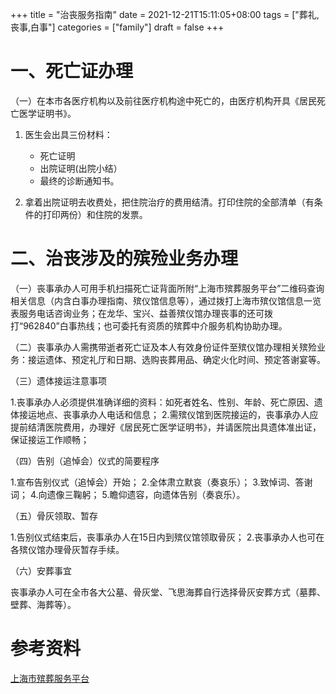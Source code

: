 +++
title = "治丧服务指南"
date = 2021-12-21T15:11:05+08:00
tags = ["葬礼,丧事,白事"]
categories = ["family"]
draft = false
+++

# 一、死亡证办理

（一）在本市各医疗机构以及前往医疗机构途中死亡的，由医疗机构开具《居民死亡医学证明书》。
1. 医生会出具三份材料：
	- 死亡证明
	- 出院证明(出院小结）
	- 最终的诊断通知书。

2. 拿着出院证明去收费处，把住院治疗的费用结清。打印住院的全部清单（有条件的打印两份）和住院的发票。

# 二、治丧涉及的殡殓业务办理

（一）丧事承办人可用手机扫描死亡证背面所附“上海市殡葬服务平台”二维码查询相关信息（内含白事办理指南、殡仪馆信息等），通过拨打上海市殡仪馆信息一览表服务电话咨询业务；在龙华、宝兴、益善殡仪馆办理丧事的还可拨打“962840”白事热线；也可委托有资质的殡葬中介服务机构协助办理。

（二）丧事承办人需携带逝者死亡证及本人有效身份证件至殡仪馆办理相关殡殓业务：接运遗体、预定礼厅和日期、选购丧葬用品、确定火化时间、预定答谢宴等。

（三）遗体接运注意事项

1.丧事承办人必须提供准确详细的资料：如死者姓名、性别、年龄、死亡原因、遗体接运地点、丧事承办人电话和信息；
2.需殡仪馆到医院接运的，丧事承办人应提前结清医院费用，办理好《居民死亡医学证明书》，并请医院出具遗体准出证，保证接运工作顺畅；

（四）告别（追悼会）仪式的简要程序

1.宣布告别仪式（追悼会）开始；
2.全体肃立默哀（奏哀乐）；
3.致悼词、答谢词；
4.向遗像三鞠躬；
5.瞻仰遗容，向遗体告别（奏哀乐）。

（五）骨灰领取、暂存

1.告别仪式结束后，丧事承办人在15日内到殡仪馆领取骨灰；
2.丧事承办人也可在各殡仪馆办理骨灰暂存手续。

（六）安葬事宜

丧事承办人可在全市各大公墓、骨灰堂、飞思海葬自行选择骨灰安葬方式（墓葬、壁葬、海葬等）。

# 参考资料
[上海市殡葬服务平台](https://mzj.sh.gov.cn/binzang/index.html)
